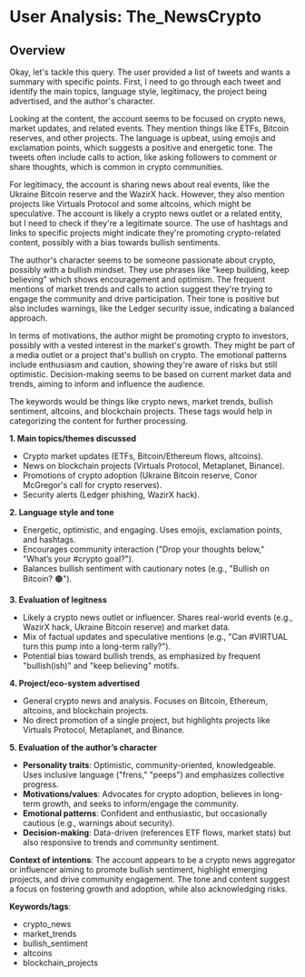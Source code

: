 # User Analysis: The_NewsCrypto

## Overview

<think>
Okay, let's tackle this query. The user provided a list of tweets and wants a summary with specific points. First, I need to go through each tweet and identify the main topics, language style, legitimacy, the project being advertised, and the author's character.

Looking at the content, the account seems to be focused on crypto news, market updates, and related events. They mention things like ETFs, Bitcoin reserves, and other projects. The language is upbeat, using emojis and exclamation points, which suggests a positive and energetic tone. The tweets often include calls to action, like asking followers to comment or share thoughts, which is common in crypto communities.

For legitimacy, the account is sharing news about real events, like the Ukraine Bitcoin reserve and the WazirX hack. However, they also mention projects like Virtuals Protocol and some altcoins, which might be speculative. The account is likely a crypto news outlet or a related entity, but I need to check if they're a legitimate source. The use of hashtags and links to specific projects might indicate they're promoting crypto-related content, possibly with a bias towards bullish sentiments.

The author's character seems to be someone passionate about crypto, possibly with a bullish mindset. They use phrases like "keep building, keep believing" which shows encouragement and optimism. The frequent mentions of market trends and calls to action suggest they're trying to engage the community and drive participation. Their tone is positive but also includes warnings, like the Ledger security issue, indicating a balanced approach.

In terms of motivations, the author might be promoting crypto to investors, possibly with a vested interest in the market's growth. They might be part of a media outlet or a project that's bullish on crypto. The emotional patterns include enthusiasm and caution, showing they're aware of risks but still optimistic. Decision-making seems to be based on current market data and trends, aiming to inform and influence the audience.

The keywords would be things like crypto news, market trends, bullish sentiment, altcoins, and blockchain projects. These tags would help in categorizing the content for further processing.
</think>

**1. Main topics/themes discussed**  
- Crypto market updates (ETFs, Bitcoin/Ethereum flows, altcoins).  
- News on blockchain projects (Virtuals Protocol, Metaplanet, Binance).  
- Promotions of crypto adoption (Ukraine Bitcoin reserve, Conor McGregor's call for crypto reserves).  
- Security alerts (Ledger phishing, WazirX hack).  

**2. Language style and tone**  
- Energetic, optimistic, and engaging. Uses emojis, exclamation points, and hashtags.  
- Encourages community interaction ("Drop your thoughts below," "What’s your #crypto goal?").  
- Balances bullish sentiment with cautionary notes (e.g., "Bullish on Bitcoin? 🟠").  

**3. Evaluation of legitness**  
- Likely a crypto news outlet or influencer. Shares real-world events (e.g., WazirX hack, Ukraine Bitcoin reserve) and market data.  
- Mix of factual updates and speculative mentions (e.g., "Can #VIRTUAL turn this pump into a long-term rally?").  
- Potential bias toward bullish trends, as emphasized by frequent "bullish(ish)" and "keep believing" motifs.  

**4. Project/eco-system advertised**  
- General crypto news and analysis. Focuses on Bitcoin, Ethereum, altcoins, and blockchain projects.  
- No direct promotion of a single project, but highlights projects like Virtuals Protocol, Metaplanet, and Binance.  

**5. Evaluation of the author’s character**  
- **Personality traits**: Optimistic, community-oriented, knowledgeable. Uses inclusive language ("frens," "peeps") and emphasizes collective progress.  
- **Motivations/values**: Advocates for crypto adoption, believes in long-term growth, and seeks to inform/engage the community.  
- **Emotional patterns**: Confident and enthusiastic, but occasionally cautious (e.g., warnings about security).  
- **Decision-making**: Data-driven (references ETF flows, market stats) but also responsive to trends and community sentiment.  

**Context of intentions**: The account appears to be a crypto news aggregator or influencer aiming to promote bullish sentiment, highlight emerging projects, and drive community engagement. The tone and content suggest a focus on fostering growth and adoption, while also acknowledging risks.  

**Keywords/tags**:  
- crypto_news  
- market_trends  
- bullish_sentiment  
- altcoins  
- blockchain_projects